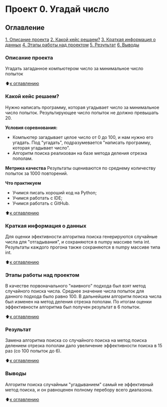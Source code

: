 # Проект 0. Угадай число

## Оглавление
[1. Описание проекта](https://github.com/kpalych/sf_data_since/tree/main/project_0/README.md#Описание-проекта)
[2. Какой кейс решаем?](https://github.com/kpalych/sf_data_since/tree/main/project_0/README.md#Какой-кейс-решаем)
[3. Краткая информация о данных](https://github.com/kpalych/sf_data_since/tree/main/project_0/README.md#Краткая-информация-о-данных)
[4. Этапы работы над проектом](https://github.com/kpalych/sf_data_since/tree/main/project_0/README.md#Этапы-работы-над-проектом)
[5. Результат](https://github.com/kpalych/sf_data_since/tree/main/project_0/README.md#Результат)
[6. Выводы](https://github.com/kpalych/sf_data_since/tree/main/project_0/README.md#Выводы)

### Описание проекта
Угадать загаданное компьютером число за минимальное число попыток

:arrow_up:[к оглавлению](https://github.com/kpalych/sf_data_since/tree/main/project_0/README.md#Оглавление)

### Какой кейс решаем?
Нужно написать программу, которая угадывает число за минимальное число попыток. Результирующее число попыток не должно превышать 20.

**Условия соревнования:**
- Компьютер загадывает целое число от 0 до 100, и нам нужно его угадать. Под "угадать", подразумевается "написать программу, которая угадывает число".
- Алгоритм поиска реализован на базе метода деления отрезка пополам.

**Метрика качества**
Результаты оцениваются по среднему количеству попыток за 1000 повторений.

**Что практикуем**
- Учимся писать хороший код на Python;
- Учимся работать с IDE;
- Учимся работать с GitHub.

:arrow_up:[к оглавлению](https://github.com/kpalych/sf_data_since/tree/main/project_0/README.md#Оглавление)

### Краткая информация о данных
Для оценки эфективности алгоритма поиска генерируются случайные числа для "отгадывания", и сохраняются в numpy массиве типа int.
Результаты каждого прогона также сохраняются в numpy массиве типа int.

:arrow_up:[к оглавлению](https://github.com/kpalych/sf_data_since/tree/main/project_0/README.md#Оглавление)

### Этапы работы над проектом
В качестве порвоначального "наивного" подхода был взят метод случайного поиска числа. Среднее значение числа попыток для данного подхода было равно 100.
В дальнейшем алгоритм поиска числа был изменен на метод деления отрезка пополам. По итогам оценки эффективности алгоритма был получен результат в 6 попыток.

:arrow_up:[к оглавлению](https://github.com/kpalych/sf_data_since/tree/main/project_0/README.md#Оглавление)

### Результат
Замена алгоритма поиска со случайного поиска на метод поиска делением отрезка пополам дало увеличение эффективности поиска в 15 раз (со 100 попыток до 6).

:arrow_up:[к оглавлению](https://github.com/kpalych/sf_data_since/tree/main/project_0/README.md#Оглавление)

### Выводы
Алгоритм поиска случайным "угадыванием" самый не эффективный метод поиска, и он равноценен полному перебору всего диапазона.

:arrow_up:[к оглавлению](https://github.com/kpalych/sf_data_since/tree/main/project_0/README.md#Оглавление)